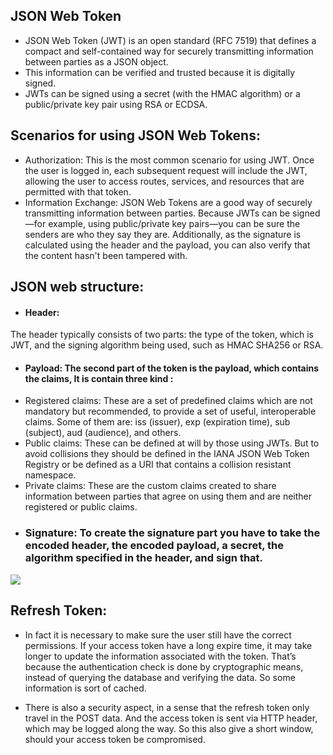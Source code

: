 ## JSON Web Token
- JSON Web Token (JWT) is an open standard (RFC 7519) that defines a compact and self-contained way for securely transmitting information between parties as a JSON object.
- This information can be verified and trusted because it is digitally signed.
- JWTs can be signed using a secret (with the HMAC algorithm) or a public/private key pair using RSA or ECDSA.

## Scenarios for using JSON Web Tokens:

- Authorization: This is the most common scenario for using JWT. Once the user is logged in, each subsequent request will include the JWT, allowing the user to access routes, services, and resources that are permitted with that token. 
- Information Exchange: JSON Web Tokens are a good way of securely transmitting information between parties. Because JWTs can be signed—for example, using public/private key pairs—you can be sure the senders are who they say they are. Additionally, as the signature is calculated using the header and the payload, you can also verify that the content hasn't been tampered with.

## JSON web structure:
- #### Header: 
The header typically consists of two parts: the type of the token, which is JWT, and the signing algorithm being used, such as HMAC SHA256 or RSA.
- #### Payload: The second part of the token is the payload, which contains the claims, It is contain three kind : 
- Registered claims: These are a set of predefined claims which are not mandatory but recommended, to provide a set of useful, interoperable claims. Some of them are: iss (issuer), exp (expiration time), sub (subject), aud (audience), and others.
- Public claims: These can be defined at will by those using JWTs. But to avoid collisions they should be defined in the IANA JSON Web Token Registry or be defined as a URI that contains a collision resistant namespace.
- Private claims: These are the custom claims created to share information between parties that agree on using them and are neither registered or public claims.
- ### Signature: To create the signature part you have to take the encoded header, the encoded payload, a secret, the algorithm specified in the header, and sign that.

![](https://miro.medium.com/max/700/1*dKpzQz-k_zy4nKsGuQ_uKQ.jpeg)

## Refresh Token:
- In fact it is necessary to make sure the user still have the correct permissions. If your access token have a long expire time, it may take longer to update the information associated with the token. That’s because the authentication check is done by cryptographic means, instead of querying the database and verifying the data. So some information is sort of cached.

- There is also a security aspect, in a sense that the refresh token only travel in the POST data. And the access token is sent via HTTP header, which may be logged along the way. So this also give a short window, should your access token be compromised.